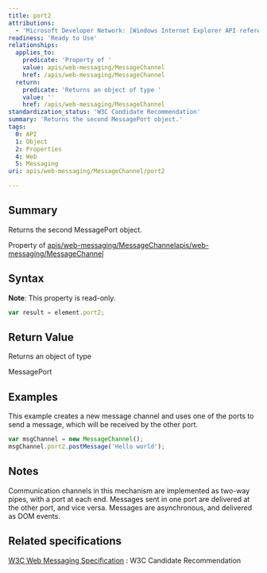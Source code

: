 ```yaml
---
title: port2
attributions:
  - 'Microsoft Developer Network: [Windows Internet Explorer API reference Article](http://msdn.microsoft.com/en-us/library/ie/hh828809%28v=vs.85%29.aspx)'
readiness: 'Ready to Use'
relationships:
  applies_to:
    predicate: 'Property of '
    value: apis/web-messaging/MessageChannel
    href: /apis/web-messaging/MessageChannel
  return:
    predicate: 'Returns an object of type '
    value: ''
    href: /apis/web-messaging/MessageChannel
standardization_status: 'W3C Candidate Recommendation'
summary: 'Returns the second MessagePort object.'
tags:
  0: API
  1: Object
  2: Properties
  4: Web
  5: Messaging
uri: apis/web-messaging/MessageChannel/port2

---
```

## <span>Summary</span>

Returns the second MessagePort object.

Property of [apis/web-messaging/MessageChannel](/apis/web-messaging/MessageChannel)[apis/web-messaging/MessageChannel](/apis/web-messaging/MessageChannel)

## <span>Syntax</span>

**Note**: This property is read-only.

``` js
var result = element.port2;
```

## <span>Return Value</span>

Returns an object of type<span></span>

MessagePort

## <span>Examples</span>

This example creates a new message channel and uses one of the ports to send a message, which will be received by the other port.

``` js
var msgChannel = new MessageChannel();
msgChannel.port2.postMessage('Hello world');
```

## <span>Notes</span>

Communication channels in this mechanism are implemented as two-way pipes, with a port at each end. Messages sent in one port are delivered at the other port, and vice versa. Messages are asynchronous, and delivered as DOM events.

## <span>Related specifications</span>

[W3C Web Messaging Specification](http://www.w3.org/TR/webmessaging/)
:   W3C Candidate Recommendation
